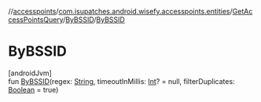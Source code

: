 //[accesspoints](../../../../index.md)/[com.isupatches.android.wisefy.accesspoints.entities](../../index.md)/[GetAccessPointsQuery](../index.md)/[ByBSSID](index.md)/[ByBSSID](-by-b-s-s-i-d.md)

# ByBSSID

[androidJvm]\
fun [ByBSSID](-by-b-s-s-i-d.md)(regex: [String](https://kotlinlang.org/api/latest/jvm/stdlib/kotlin/-string/index.html), timeoutInMillis: [Int](https://kotlinlang.org/api/latest/jvm/stdlib/kotlin/-int/index.html)? = null, filterDuplicates: [Boolean](https://kotlinlang.org/api/latest/jvm/stdlib/kotlin/-boolean/index.html) = true)
